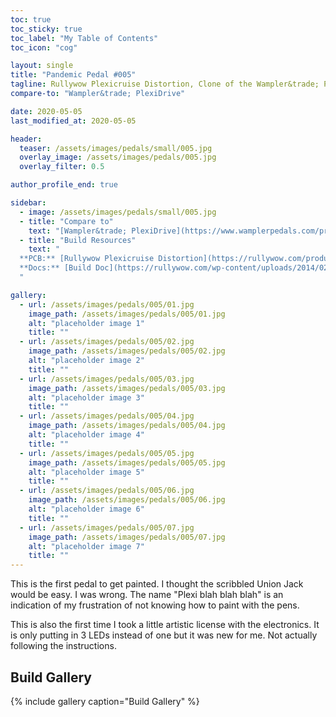 ```yaml
---
toc: true
toc_sticky: true
toc_label: "My Table of Contents"
toc_icon: "cog"

layout: single
title: "Pandemic Pedal #005"
tagline: Rullywow Plexicruise Distortion, Clone of the Wampler&trade; PlexiDrive
compare-to: "Wampler&trade; PlexiDrive"

date: 2020-05-05
last_modified_at: 2020-05-05

header:
  teaser: /assets/images/pedals/small/005.jpg
  overlay_image: /assets/images/pedals/005.jpg
  overlay_filter: 0.5

author_profile_end: true

sidebar:
  - image: /assets/images/pedals/small/005.jpg
  - title: "Compare to"
    text: "[Wampler&trade; PlexiDrive](https://www.wamplerpedals.com/products/distortion-overdrive/plexi-drive-mini/)"
  - title: "Build Resources"
    text: "
  **PCB:** [Rullywow Plexicruise Distortion](https://rullywow.com/product/plexicruise-distortion-plexidrive-clone-pcb/)<br>
  **Docs:** [Build Doc](https://rullywow.com/wp-content/uploads/2014/02/Plexicruise-v1.1-build-doc-FINAL.pdf)
  "

gallery:
  - url: /assets/images/pedals/005/01.jpg
    image_path: /assets/images/pedals/005/01.jpg
    alt: "placeholder image 1"
    title: ""
  - url: /assets/images/pedals/005/02.jpg
    image_path: /assets/images/pedals/005/02.jpg
    alt: "placeholder image 2"
    title: ""
  - url: /assets/images/pedals/005/03.jpg
    image_path: /assets/images/pedals/005/03.jpg
    alt: "placeholder image 3"
    title: ""
  - url: /assets/images/pedals/005/04.jpg
    image_path: /assets/images/pedals/005/04.jpg
    alt: "placeholder image 4"
    title: ""
  - url: /assets/images/pedals/005/05.jpg
    image_path: /assets/images/pedals/005/05.jpg
    alt: "placeholder image 5"
    title: ""
  - url: /assets/images/pedals/005/06.jpg
    image_path: /assets/images/pedals/005/06.jpg
    alt: "placeholder image 6"
    title: ""
  - url: /assets/images/pedals/005/07.jpg
    image_path: /assets/images/pedals/005/07.jpg
    alt: "placeholder image 7"
    title: ""
---
```


This is the first pedal to get painted. I thought the scribbled Union Jack would be easy. I was wrong. The name \"Plexi blah blah blah\" is an indication of my frustration of not knowing how to paint with the pens.

This is also the first time I took a little artistic license with the electronics. It is only putting in 3 LEDs instead of one but it was new for me. Not actually following the instructions.

## Build Gallery ## 

{% include gallery caption="Build Gallery" %}